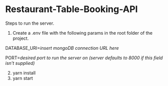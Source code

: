 # Restaurant-Table-Booking-API

Steps to run the server. 

1. Create a .env file with the following params in the root folder of the project.

DATABASE_URI=*insert mongoDB connection URL here*

PORT=*desired port to run the server on (server defaults to 8000 if this field isn't supplied)*

2) yarn install
3) yarn start

